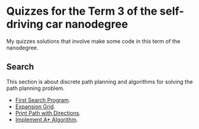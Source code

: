 # Quizzes for the Term 3 of the self-driving car nanodegree

My quizzes solutions that involve make some code in this term of the nanodegree.

## Search

This section is about discrete path planning and algorithms for solving the path planning problem.

* [First Search Program](search/first-search-program.py). 
* [Expansion Grid](search/expansion_grid.py).
* [Print Path with Directions](search/print-path.py).
* [Implement A* Algorithm](search/A-start.py).



